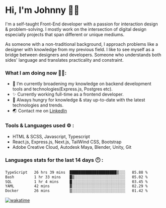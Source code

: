 # Hi, I'm Johnny 👋🧑‍

I'm a self-taught Front-End developer with a passion for interaction design & problem-solving. I mostly work on the intersection of digital design especially projects that span different or unique mediums.

As someone with a non-traditional background, I approach problems like a designer with knowledge from my previous field. I like to see myself as a bridge between designers and developers. Someone who understands both sides' language and translates practicality and constraint.

### What I am doing now 🧑‍💻:

- 🔭 I’m currently broadening my knowledge on backend development tools and technologies(Express.js, Postgres etc).
- ✨ Currently working full-time as a frontend developer.
- 📖 Always hungry for knowledge & stay up-to-date with the latest technologies and trends.
- 🌏 Contact me on [LinkedIn](https://www.linkedin.com/in/johchai/)

### Tools & Languages used ⚙️ :

- HTML & SCSS, Javascript, Typescript
- React.js, Express.js, Next.js, TailWind CSS, Bootstrap
- Adobe Creative Cloud, Autodesk Maya, Blender, Unity, Git

### Languages stats for the last 14 days 🕛 :

<!--START_SECTION:waka-->

```txt
TypeScript   26 hrs 39 mins  █████████████████████▒░░░   85.88 %
Bash         1 hr 33 mins    █▒░░░░░░░░░░░░░░░░░░░░░░░   05.02 %
SQL          1 hr 4 mins     █░░░░░░░░░░░░░░░░░░░░░░░░   03.45 %
YAML         42 mins         ▓░░░░░░░░░░░░░░░░░░░░░░░░   02.29 %
Docker       26 mins         ▒░░░░░░░░░░░░░░░░░░░░░░░░   01.42 %
```

<!--END_SECTION:waka-->

[![wakatime](https://wakatime.com/badge/user/0cd14e89-b357-451d-b5c1-4a79286fb5a6.svg)](https://wakatime.com/@0cd14e89-b357-451d-b5c1-4a79286fb5a6)
